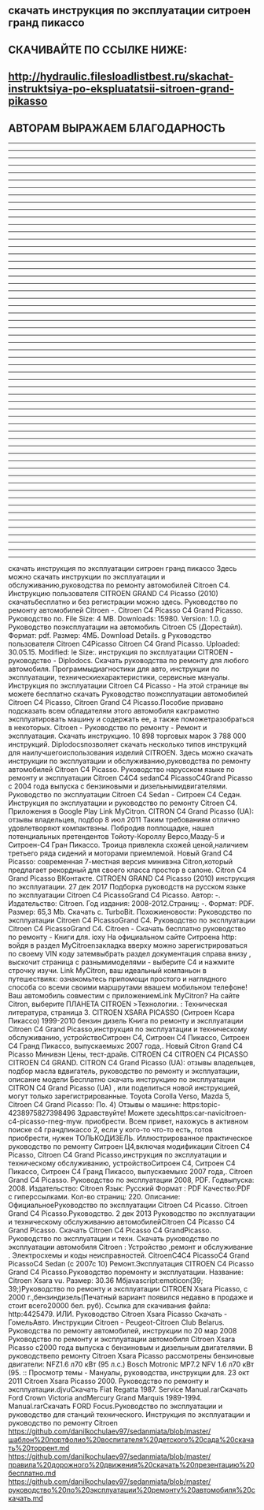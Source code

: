 скачать инструкция по эксплуатации ситроен гранд пикассо
--------------------------------------------------
СКАЧИВАЙТЕ ПО ССЫЛКЕ НИЖЕ:
--------------------------------------------------
http://hydraulic.filesloadlistbest.ru/skachat-instruktsiya-po-ekspluatatsii-sitroen-grand-pikasso
--------------------------------------------------
АВТОРАМ ВЫРАЖАЕМ БЛАГОДАРНОСТЬ
--------------------------------------------------
--------------------------------------------------
--------------------------------------------------
--------------------------------------------------
--------------------------------------------------
--------------------------------------------------
--------------------------------------------------
--------------------------------------------------
--------------------------------------------------
--------------------------------------------------
--------------------------------------------------
--------------------------------------------------
--------------------------------------------------
--------------------------------------------------
--------------------------------------------------
--------------------------------------------------
--------------------------------------------------
--------------------------------------------------
--------------------------------------------------
--------------------------------------------------
--------------------------------------------------
--------------------------------------------------
--------------------------------------------------
--------------------------------------------------
--------------------------------------------------
--------------------------------------------------
--------------------------------------------------
--------------------------------------------------
--------------------------------------------------
--------------------------------------------------
--------------------------------------------------
--------------------------------------------------
--------------------------------------------------
--------------------------------------------------
--------------------------------------------------
--------------------------------------------------
--------------------------------------------------
--------------------------------------------------
--------------------------------------------------
--------------------------------------------------
--------------------------------------------------
--------------------------------------------------
--------------------------------------------------
--------------------------------------------------
--------------------------------------------------
--------------------------------------------------
--------------------------------------------------
--------------------------------------------------
--------------------------------------------------
--------------------------------------------------
--------------------------------------------------
--------------------------------------------------
--------------------------------------------------
--------------------------------------------------
--------------------------------------------------
--------------------------------------------------
--------------------------------------------------
--------------------------------------------------
скачать инструкция по эксплуатации ситроен гранд пикассо Здесь можно скачать инструкции по эксплуатации и обслуживанию,руководства по ремонту автомобилей Citroen C4. Инструкцию пользователя CITROEN GRAND C4 Picasso (2010) скачатьбесплатно и без регистрации можно здесь. Руководство по ремонту автомобилей Citroen -. Citroen C4 Picasso  C4 Grand Picasso. Руководство по. File Size: 4 MB. Downloads: 15980. Version: 1.0. g Руководство поэксплуатации на автомобиль Citroen C5 (Дорестайл). Формат: pdf. Размер: 4МБ. Download Details. g  Руководство пользователя Citroen C4Picasso  Citroen C4 Grand Picasso. Uploaded: 30.05.15. Modified: le Size:. инструкция по эксплуатации CITROEN - руководство  - Diplodocs. Скачать руководства по ремонту для любого автомобиля. Программыдиагностики для авто, инструкции по эксплуатации, техническиехарактеристики, сервисные мануалы. Инструкция по эксплуатации Citroen C4 Picasso -
На этой странице вы можете бесплатно скачать Руководство поэксплуатации автомобилей Citroen C4 Picasso, Citroen Grand C4 Picasso.Пособие призвано подсказать всем обладателям этого автомобиля какграмотно эксплуатировать машину и содержать ее, а также поможетразобраться в некоторых. Citroen - Pуководство по ремонту - Ремонт и эксплуатация. Скачать инструкцию. 10 898 торговых марок 3 788 000 инструкций. Diplodocsпозволяет скачать несколько типов инструкций для наилучшегоиспользования изделий CITROEN. Здесь можно скачать инструкции по эксплуатации и обслуживанию,руководства по ремонту автомобилей Citroen C4 Picasso.  Руководство нарусском языке по ремонту и эксплуатации Citroen C4C4 sedanC4 PicassoC4Grand Picasso с 2004 года выпуска с бензиновыми и дизельнымидвигателями. Руководство по эксплуатации Citroen C4 Sedan - Ситроен С4 Седан. Инструкция по эксплуатации и руководство по ремонту Citroen C4. Приложения в Google Play  Link MyCitron. CITRON C4 Grand Picasso (UA): отзывы владельцев, подбор
8 июл 2011  Таким требованиям отлично удовлетворяют компактвэны. Побродив поплощадке, нашел потенциальных претендентов  Тойоту-Короллу Версо,Мазду-5 и Ситроен-С4 Гран Пикассо. Троица привлекла схожей ценой,наличием третьего ряда сидений и моторами приемлемой. Новый Grand C4 Picasso: современная 7-местная версия минивэна Citron,который предлагает рекордный для своего класса простор в салоне. Citron C4 Grand Picasso  ВКонтакте. CITROEN GRAND C4 Picasso (2010) инструкция по эксплуатации. 27 дек 2017  Подборка руководств на русском языке по эксплуатации Citroen C4 PicassoGrand C4 Picasso. Автор: -. Издательство: Citroen. Год издания: 2008-2012.Страниц: -. Формат: PDF. Размер: 65,3 Mb. Скачать с. TurboBit. Похожиеновости: Руководство по эксплуатации Citroen C4 PicassoGrand C4. Руководство по эксплуатации Citroen C4 PicassoGrand C4. Citroen - Скачать бесплатно руководство по ремонту - Книги для. ioxy На официальном сайте Ситроена http: войдя в раздел MyCitroenзакладка вверху можно зарегистрироваться по своему VIN коду затемвыбрать раздел документация справа внизу , выскочит страница с разнымимоделями - выберите С4 и нажмите строчку изучи.
Link MyCitron, ваш идеальный компаньон в путешествиях: ознакомьтесь припомощи простого и наглядного способа со всеми своими маршрутами ввашем мобильном телефоне! Ваш автомобиль совместим с приложениемLink MyCitron? На сайте Citron, выберите ПЛАНЕТА CITROEN >Технологии. : Техническая литература, страница 3. CITROEN XSARA PICASSO (Ситроен Ксара Пикассо) 1999-2010 бензин дизель Книга по ремонту и эксплуатации  Citroen C4 Grand Picasso,инструкция по эксплуатации и техническому обслуживанию, устройствоСитроен С4, Ситроен С4 Пикассо, Ситроен С4 Гранд Пикассо, выпускаемыхс 2007 года,. Новый Citron Grand C4 Picasso  Минивэн  Цены, тест-драйв. CITROEN C4  CITROEN C4 PICASSO  CITROEN C4 GRAND. CITRON C4 Grand Picasso (UA): отзывы владельцев, подбор масла вдвигатель, руководство по ремонту и эксплуатации, описание модели Бесплатно скачать инструкцию по эксплуатации CITRON C4 Grand Picasso (UA) , или поделиться новой инструкцией, могут только зарегистрированные. Toyota Corolla Verso, Mazda 5, Citroen C4 Grand Picassо: По. 4) Отзывы о машине: https:topic-4238975827398496 Здравствуйте! Можете здесьhttps:car-navicitroen-c4-picasso-rneg-myw. приобрести.  Всем привет, нахожусь в активном поиске с4 грандпикассо 2, если у кого-то что-то есть, готов приобрести, нужен ТОЛЬКОДИЗЕЛЬ.
Иллюстрированное практическое руководство по ремонту Ситроен Ц4,включая модификации Citroen C4 Picasso, Citroen C4 Grand Picasso,инструкция по эксплуатации и техническому обслуживанию, устройствоСитроен С4, Ситроен С4 Пикассо, Ситроен С4 Гранд Пикассо, выпускаемыхс 2007 года,. Citroen Grand C4 Picasso. Руководство по эксплуатации 2008, PDF. Годвыпуска: 2008. Издательство: Citroen Язык: Русский Формат : PDF Качество:PDF c гиперссылками. Кол-во страниц: 220. Описание: ОфициальноеРуководство по эксплуатации Citroen C4 Picasso. Citroen Grand C4 Picasso.Pуководство. 2 дек 2013  Руководство по эксплуатации и техническому обслуживанию автомобилейCitroen C4 Picasso  C4 Grand Picasso. Скачать Citroen C4 Picasso  C4 GrandPicasso. Руководство по эксплуатации и техн. Скачать руководство по эксплуатации автомобиля Citroen : Устройство ,ремонт и обслуживание . Электросхемы и коды неисправностей.  CitroenC4С4 PicassoС4 Grand PicassoС4 Sedan (с 2007с 10) Ремонт.Эксплуатация CITROEN C4 Picasso Grand C4 Picasso.Руководство поремонту и эксплуатации. Название: Citroen Xsara vu. Размер: 30.36 Мбjavascript:emoticon(39; 39;)Руководство по ремонту и эксплуатации CITROEN Xsara Picasso, с 2000 г.,бензиндизель(Печатный вариант появился недавно в продаже и стоит всего20000 бел. руб). Ссылка для скачивания файла: http:4425479. ИЛИ. Руководство Citroen Xsara Picasso  Скачать - ГомельАвто. Инструкции Citroen - Peugeot-Citroen Club Belarus. Руководства по ремонту автомобилей, инструкции по
20 мар 2008  Руководство по ремонту и эксплуатации автомобиля Citroen Xsara Picasso с2000 года выпуска с бензиновым и дизельным двигателями. В руководствепо ремонту Citroen Xsara Picasso рассмотрены бензиновые двигатели: NFZ1.6 л70 кВт (95 л.с.) Bosch Motronic MP7.2 NFV 1.6 л70 кВт (95. :: Просмотр темы - Мануалы, руководства, инструкции для. 23 окт 2011  Citroen Xsara Picasso 2000. Руководство по ремонту и эксплуатации.djvuСкачать Fiat Regatta 1987. Service Manual.rarСкачать Ford Crown Victoria andMercury Grand Marquis 1989-1994. Manual.rarСкачать FORD Focus.Руководство по эксплуатации и руководство для станций технического. Инструкция по эксплуатации и руководство по ремонту Citroen
https://github.com/danilkochulaev97/sedanmiata/blob/master/шаблон%20портфолио%20воспитателя%20детского%20сада%20скачать%20торрент.md
https://github.com/danilkochulaev97/sedanmiata/blob/master/правила%20дорожного%20движения%20скачать%20презентацию%20бесплатно.md
https://github.com/danilkochulaev97/sedanmiata/blob/master/руководство%20по%20эксплуатации%20ремонту%20автомобиля%20скачать.md